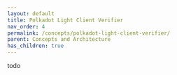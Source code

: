 ```yaml
---
layout: default
title: Polkadot Light Client Verifier
nav_order: 4
permalink: /concepts/polkadot-light-client-verifier/
parent: Concepts and Architecture
has_children: true
---
```

todo